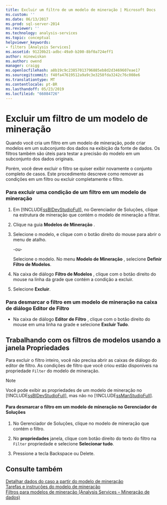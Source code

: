```yaml
---
title: Excluir um filtro de um modelo de mineração | Microsoft Docs
ms.custom: ''
ms.date: 06/13/2017
ms.prod: sql-server-2014
ms.reviewer: ''
ms.technology: analysis-services
ms.topic: conceptual
helpviewer_keywords:
- filters [Analysis Services]
ms.assetid: 91220b21-adbc-49a9-b200-8bf0a724eff1
author: minewiskan
ms.author: owend
manager: craigg
ms.openlocfilehash: a8b19c9c23857013796885eb8d2d3469607eae17
ms.sourcegitcommit: f40fa47619512a9a9c3e3258fda3242c76c008e6
ms.translationtype: MT
ms.contentlocale: pt-BR
ms.lasthandoff: 05/23/2019
ms.locfileid: "66084726"
---
```

# <a name="delete-a-filter-from-a-mining-model"></a>Excluir um filtro de um modelo de mineração
  Quando você cria um filtro em um modelo de mineração, pode criar modelos em um subconjunto dos dados na exibição da fonte de dados. Os filtros também são úteis para testar a precisão do modelo em um subconjunto dos dados originais.  
  
 Porém, você deve excluir o filtro se quiser exibir novamente o conjunto completo de casos. Este procedimento descreve como remover as condições em um filtro ou excluir completamente o filtro.  
  
### <a name="to-delete-a-condition-from-a-filter-on-a-mining-model"></a>Para excluir uma condição de um filtro em um modelo de mineração  
  
1.  Em [!INCLUDE[ssBIDevStudioFull](../../includes/ssbidevstudiofull-md.md)], no Gerenciador de Soluções, clique na estrutura de mineração que contém o modelo de mineração a filtrar.  
  
2.  Clique na guia **Modelos de Mineração** .  
  
3.  Selecione o modelo, e clique com o botão direito do mouse para abrir o menu de atalho.  
  
     -ou-  
  
     Selecione o modelo. No menu **Modelo de Mineração** , selecione **Definir Filtro de Modelos**.  
  
4.  Na caixa de diálogo **Filtro de Modelos** , clique com o botão direito do mouse na linha da grade que contém a condição a excluir.  
  
5.  Selecione **Excluir**.  
  
### <a name="to-clear-the-filter-on-a-mining-model-in-the-filter-editor-dialog-box"></a>Para desmarcar o filtro em um modelo de mineração na caixa de diálogo Editor de Filtro  
  
-   Na caixa de diálogo **Editor de Filtro** , clique com o botão direito do mouse em uma linha na grade e selecione **Excluir Tudo**.  
  
## <a name="working-with-model-filters-using-the-properties-window"></a>Trabalhando com os filtros de modelos usando a janela Propriedades  
 Para excluir o filtro inteiro, você não precisa abrir as caixas de diálogo do editor de filtro. As condições de filtro que você criou estão disponíveis na propriedade `Filter` do modelo de mineração.  
  
> [!NOTE]  
>  Você pode exibir as propriedades de um modelo de mineração no [!INCLUDE[ssBIDevStudioFull](../../includes/ssbidevstudiofull-md.md)], mas não no [!INCLUDE[ssManStudioFull](../../includes/ssmanstudiofull-md.md)].  
  
#### <a name="to-clear-the-filter-on-a-mining-model-in-solution-explorer"></a>Para desmarcar o filtro em um modelo de mineração no Gerenciador de Soluções  
  
1.  No Gerenciador de Soluções, clique no modelo de mineração que contém o filtro.  
  
2.  No **propriedades** janela, clique com botão direito do texto do filtro na `Filter` propriedade e selecione **Selecionar tudo**.  
  
3.  Pressione a tecla Backspace ou Delete.  
  
## <a name="see-also"></a>Consulte também  
 [Detalhar dados do caso a partir do modelo de mineração](drill-through-to-case-data-from-a-mining-model.md)   
 [Tarefas e instruções do modelo de mineração](mining-model-tasks-and-how-tos.md)   
 [Filtros para modelos de mineração &#40;Analysis Services – Mineração de dados&#41;](mining-models-analysis-services-data-mining.md)  
  
  
